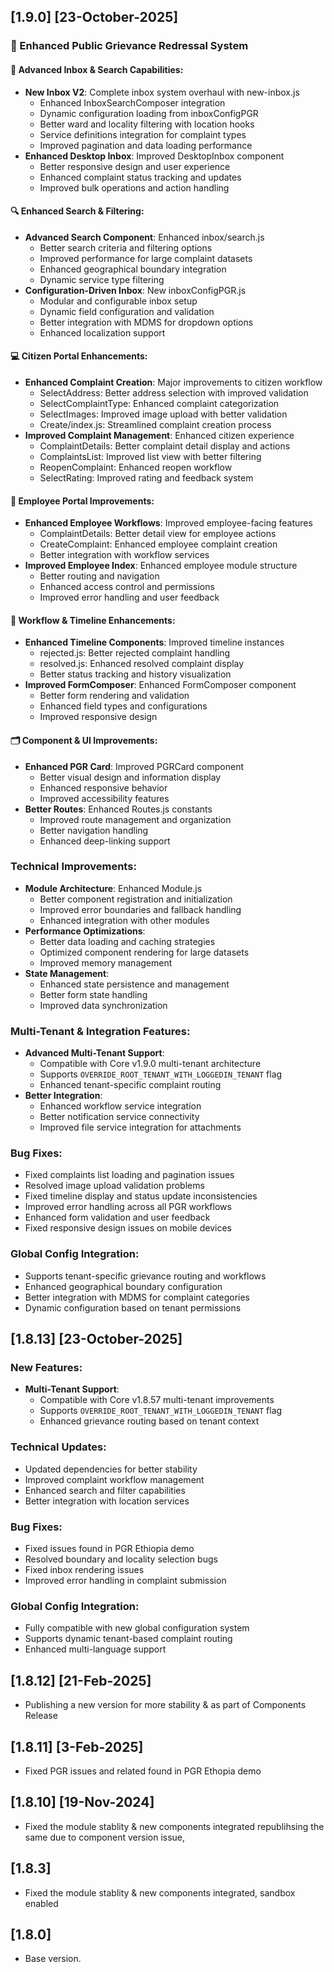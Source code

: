 ## [1.9.0] [23-October-2025]

### 🚀 Enhanced Public Grievance Redressal System

#### 📝 Advanced Inbox & Search Capabilities:
- **New Inbox V2**: Complete inbox system overhaul with new-inbox.js
  - Enhanced InboxSearchComposer integration
  - Dynamic configuration loading from inboxConfigPGR
  - Better ward and locality filtering with location hooks
  - Service definitions integration for complaint types
  - Improved pagination and data loading performance
- **Enhanced Desktop Inbox**: Improved DesktopInbox component
  - Better responsive design and user experience
  - Enhanced complaint status tracking and updates
  - Improved bulk operations and action handling

#### 🔍 Enhanced Search & Filtering:
- **Advanced Search Component**: Enhanced inbox/search.js
  - Better search criteria and filtering options
  - Improved performance for large complaint datasets
  - Enhanced geographical boundary integration
  - Dynamic service type filtering
- **Configuration-Driven Inbox**: New inboxConfigPGR.js
  - Modular and configurable inbox setup
  - Dynamic field configuration and validation
  - Better integration with MDMS for dropdown options
  - Enhanced localization support

#### 💻 Citizen Portal Enhancements:
- **Enhanced Complaint Creation**: Major improvements to citizen workflow
  - SelectAddress: Better address selection with improved validation
  - SelectComplaintType: Enhanced complaint categorization
  - SelectImages: Improved image upload with better validation
  - Create/index.js: Streamlined complaint creation process
- **Improved Complaint Management**: Enhanced citizen experience
  - ComplaintDetails: Better complaint detail display and actions
  - ComplaintsList: Improved list view with better filtering
  - ReopenComplaint: Enhanced reopen workflow
  - SelectRating: Improved rating and feedback system

#### 👔 Employee Portal Improvements:
- **Enhanced Employee Workflows**: Improved employee-facing features
  - ComplaintDetails: Better detail view for employee actions
  - CreateComplaint: Enhanced employee complaint creation
  - Better integration with workflow services
- **Improved Employee Index**: Enhanced employee module structure
  - Better routing and navigation
  - Enhanced access control and permissions
  - Improved error handling and user feedback

#### 🔄 Workflow & Timeline Enhancements:
- **Enhanced Timeline Components**: Improved timeline instances
  - rejected.js: Better rejected complaint handling
  - resolved.js: Enhanced resolved complaint display
  - Better status tracking and history visualization
- **Improved FormComposer**: Enhanced FormComposer component
  - Better form rendering and validation
  - Enhanced field types and configurations
  - Improved responsive design

#### 🗂️ Component & UI Improvements:
- **Enhanced PGR Card**: Improved PGRCard component
  - Better visual design and information display
  - Enhanced responsive behavior
  - Improved accessibility features
- **Better Routes**: Enhanced Routes.js constants
  - Improved route management and organization
  - Better navigation handling
  - Enhanced deep-linking support

### Technical Improvements:
- **Module Architecture**: Enhanced Module.js
  - Better component registration and initialization
  - Improved error boundaries and fallback handling
  - Enhanced integration with other modules
- **Performance Optimizations**: 
  - Better data loading and caching strategies
  - Optimized component rendering for large datasets
  - Improved memory management
- **State Management**: 
  - Enhanced state persistence and management
  - Better form state handling
  - Improved data synchronization

### Multi-Tenant & Integration Features:
- **Advanced Multi-Tenant Support**: 
  - Compatible with Core v1.9.0 multi-tenant architecture
  - Supports `OVERRIDE_ROOT_TENANT_WITH_LOGGEDIN_TENANT` flag
  - Enhanced tenant-specific complaint routing
- **Better Integration**: 
  - Enhanced workflow service integration
  - Better notification service connectivity
  - Improved file service integration for attachments

### Bug Fixes:
- Fixed complaints list loading and pagination issues
- Resolved image upload validation problems
- Fixed timeline display and status update inconsistencies
- Improved error handling across all PGR workflows
- Enhanced form validation and user feedback
- Fixed responsive design issues on mobile devices

### Global Config Integration:
- Supports tenant-specific grievance routing and workflows
- Enhanced geographical boundary configuration
- Better integration with MDMS for complaint categories
- Dynamic configuration based on tenant permissions

## [1.8.13] [23-October-2025]

### New Features:
- **Multi-Tenant Support**: 
  - Compatible with Core v1.8.57 multi-tenant improvements
  - Supports `OVERRIDE_ROOT_TENANT_WITH_LOGGEDIN_TENANT` flag
  - Enhanced grievance routing based on tenant context

### Technical Updates:
- Updated dependencies for better stability
- Improved complaint workflow management
- Enhanced search and filter capabilities
- Better integration with location services

### Bug Fixes:
- Fixed issues found in PGR Ethiopia demo
- Resolved boundary and locality selection bugs
- Fixed inbox rendering issues
- Improved error handling in complaint submission

### Global Config Integration:
- Fully compatible with new global configuration system
- Supports dynamic tenant-based complaint routing
- Enhanced multi-language support

## [1.8.12]  [21-Feb-2025]
- Publishing a new version for more stability & as part of Components Release

## [1.8.11]  [3-Feb-2025]
- Fixed PGR issues and related found in PGR Ethopia demo

## [1.8.10]  [19-Nov-2024]
- Fixed the module stablity & new components integrated republihsing the same due to component version issue, 

## [1.8.3]
- Fixed the module stablity & new components integrated, sandbox enabled 

## [1.8.0]
- Base version.
